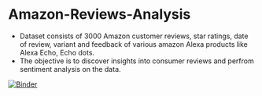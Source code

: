 # Amazon-Reviews-Analysis
- Dataset consists of 3000 Amazon customer reviews, star ratings, date of review, variant and feedback of various amazon Alexa products like Alexa Echo, Echo dots.
- The objective is to discover insights into consumer reviews and perfrom sentiment analysis on the data.


[![Binder](https://mybinder.org/badge_logo.svg)](https://mybinder.org/v2/gh/lcarcamo1526/Amazon-Reviews-Analysis/master?filepath=https%3A%2F%2Fgithub.com%2Flcarcamo1526%2FAmazon-Reviews-Analysis%2Fblob%2Fmaster%2FAmazon%2520Reviews%2520Analysis.ipynb)
